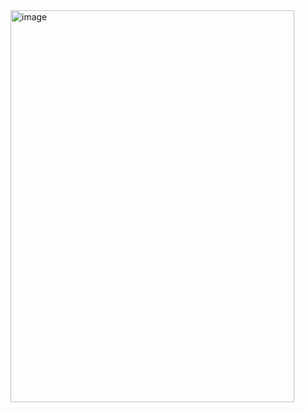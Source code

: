 <img width="454" height="627" alt="image" src="https://github.com/user-attachments/assets/5114cc17-68b7-4db2-a7d1-f0945f8505f6" />
